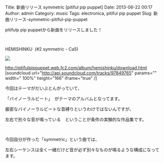 Title: 新曲リリース symmetric [pitiful pip puppet]
Date: 2013-06-22 00:17
Author: admin
Category: music
Tags: electronica, pitiful pip puppet
Slug: 新曲リリース-symmetric-pitiful-pip-puppet

pitifulp pip puppetから新曲をリリースしました！

 

HEMISHINKU  (\#2 symmetric - Ca5)  

[![](http://upup.bz/j/my99726dkuYt8_Y6ihJ5aJ2.gif)](http://pitifulpippuppet.web.fc2.com/album/hemishinku/download.html)

<http://pitifulpippuppet.web.fc2.com/album/hemishinku/download.html>  
[soundcloud url="http://api.soundcloud.com/tracks/97849765" params=""
width=" 100%" height="166" iframe="true" /]

今回はテーマがだいぶとんがっていて、

「バイノーラルビート」　がテーマのアルバムとなってます。

厳密なバイノーラルビートな音縛りというわけではないんですが、

左右で別々な音が鳴っている　ということが条件の実験的な作品集です。

 

今回自分が作った「symmetric」という曲では、

左右シーケンスは全く一緒だけど音が必ず別々なものが鳴るような構成になってます。

 

 
